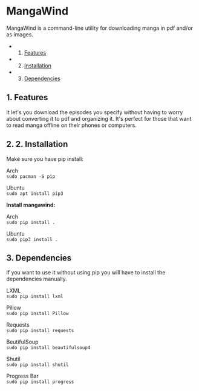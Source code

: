 # MangaWind  
MangaWind is a command-line utility for downloading manga in pdf and/or as images.


<!-- vscode-markdown-toc -->
* 1. [Features](#Features)
* 2. [Installation](#Installation)
* 3. [Dependencies](#Dependencies)

<!-- vscode-markdown-toc-config
	numbering=true
	autoSave=true
	/vscode-markdown-toc-config -->
<!-- /vscode-markdown-toc -->  

##  1. <a name='Features'></a>Features  
It let's you download the episodes you specify without having to worry about converting it to pdf and organizing it. It's perfect for those that want to read manga offline on their phones or computers.

##  2. <a name='Installation'></a>2. Installation  
Make sure you have pip install:

Arch  
`sudo pacman -S pip`  

Ubuntu  
`sudo apt install pip3`  

**Install mangawind:**  

Arch  
`sudo pip install .`  

Ubuntu  
`sudo pip3 install .`  

##  3. <a name='Dependencies'></a>Dependencies  
If you want to use it without using pip you will have to install the dependencies manually.

LXML  
`sudo pip install lxml`  

Pillow  
`sudo pip install Pillow`  

Requests  
`sudo pip install requests`  

BeutifulSoup  
 `sudo pip install beautifulsoup4` 

Shutil  
`sudo pip install shutil`

Progress Bar  
`sudo pip install progress`
